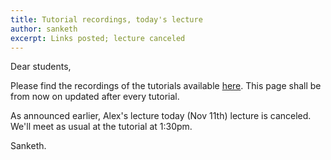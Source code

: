 ```yaml
---
title: Tutorial recordings, today's lecture
author: sanketh
excerpt: Links posted; lecture canceled
---
```


Dear students,

Please find the recordings of the tutorials available [here](/cs236860/tutorials/recordings). 
This page shall be from now on updated after every tutorial.

As announced earlier, Alex's lecture today (Nov 11th) lecture is canceled. We'll meet as usual at the tutorial at 1:30pm.

Sanketh.
